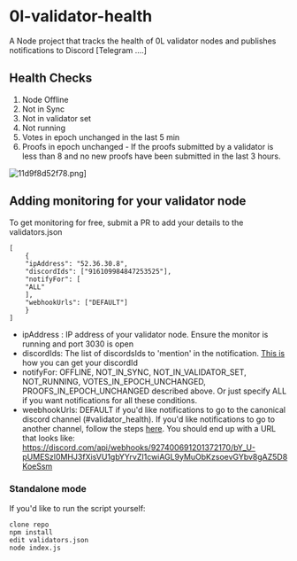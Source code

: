 # 0l-validator-health

A Node project that tracks the health of 0L validator nodes and publishes notifications to Discord [Telegram ....]

  

## Health Checks

 1. Node Offline
 2. Not in Sync
 3. Not in validator set
 4. Not running
 5. Votes in epoch unchanged in the last 5 min
 6. Proofs in epoch unchanged - If the proofs submitted by a validator is less than 8 and no new proofs have been submitted in the last 3 hours.
 
![11d9f8d52f78.png\]](https://user-images.githubusercontent.com/36015640/148246687-a2193d44-da74-47de-aa74-11d9f8d52f78.png)

## Adding monitoring for your validator node
To get monitoring for free, submit a PR to add your details to the validators.json

    [
	    {
	    "ipAddress": "52.36.30.8",
	    "discordIds": ["916109984847253525"],
	    "notifyFor": [
	    "ALL"
	    ],
	    "webhookUrls": ["DEFAULT"]
	    }
    ]

 - ipAddress : IP address of your validator node. Ensure the monitor is running and port 3030 is open
 - discordIds: The list of discordsIds to 'mention' in the notification. [This is](https://support.discord.com/hc/en-us/articles/206346498-Where-can-I-find-my-User-Server-Message-ID-) how you can get your discordId
 - notifyFor: OFFLINE,  NOT_IN_SYNC, NOT_IN_VALIDATOR_SET, NOT_RUNNING, VOTES_IN_EPOCH_UNCHANGED, PROOFS_IN_EPOCH_UNCHANGED described above. Or just specify ALL if you want notifications for all these conditions.
 - weebhookUrls: DEFAULT if you'd like notifications to go to the canonical discord channel (#validator_health). If you'd like notifications to go to another channel, follow the steps [here](https://www.digitalocean.com/community/tutorials/how-to-use-discord-webhooks-to-get-notifications-for-your-website-status-on-ubuntu-18-04). You should end up with a URL that looks like: https://discord.com/api/webhooks/927400691201372170/bY_U-pUMESzl0MHJ3fXisVU1gbYYrvZI1cwiAGL9yMuObKzsoevGYbv8gAZ5D8KoeSsm
### Standalone mode
If you'd like to run the script yourself:

    clone repo
    npm install
    edit validators.json
    node index.js
